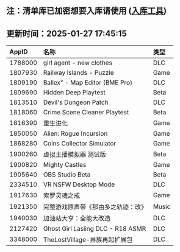 ## 注：清单库已加密想要入库请使用 ([入库工具](https://github.com/BlankTMing/ManifestAutoUpdate/releases))

## 更新时间：2025-01-27 17:45:15
| AppID | 名称 | 类型  |
| :-------------------- | :----------------------------- | :----------- |
| 1788000 | girl agent - new clothes| DLC |
| 1807930 | Railway Islands - Puzzle| Game |
| 1809190 | Ballex² - Map Editor (BME Pro)| DLC |
| 1809690 | Hidden Deep Playtest| Beta |
| 1813510 | Devil's Dungeon Patch| DLC |
| 1818060 | Crime Scene Cleaner Playtest| Beta |
| 1816390 | 重生进化| Game |
| 1850050 | Alien: Rogue Incursion| Game |
| 1868280 | Coins Collector Simulator| Game |
| 1900260 | 虚拟主播模拟器 测试版| Beta |
| 1900820 | Mighty Castles| Game |
| 1905640 | OBS Studio Beta| Beta |
| 2334510 | VR NSFW Desktop Mode| DLC |
| 1917630 | 索罗灵魂之戒| Game |
| 1921350 | 完整游戏原声带《那由多之轨迹：改》| Music |
| 1940030 | 加油站大亨：全能大改造| DLC |
| 2127420 | Ghost Girl Lasling DLC - R18 ASMR| DLC |
| 3348000 | TheLostVillage-异族再起扩展包| DLC |
